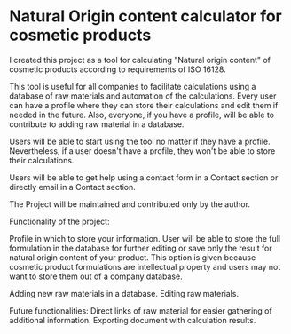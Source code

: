 # Natural Origin content calculator for cosmetic products

I created this project as a tool for calculating "Natural origin content"
of cosmetic products according to requirements of ISO 16128.

This tool is useful for all companies to facilitate calculations using a database of raw materials and automation of the calculations.
Every user can have a profile where they can store their calculations and edit them if needed in the future.
Also, everyone, if you have a profile, will be able to contribute to adding raw material in a database.

Users will be able to start using the tool no matter if they have a profile.
Nevertheless, if a user doesn't have a profile, they won't be able to store their calculations.

Users will be able to get help using a contact form in a Contact section or directly email in a Contact section.

The Project will be maintained and contributed only by the author.

Functionality of the project:

Profile in which to store your information.
User will be able to store the full formulation in the database for further editing
or save only the result for natural origin content of your product.
This option is given because cosmetic product formulations are intellectual property
and users may not want to store them out of a company database.

Adding new raw materials in a database.
Editing raw materials.

Future functionalities:
Direct links of raw material for easier gathering of additional information.
Exporting document with calculation results.